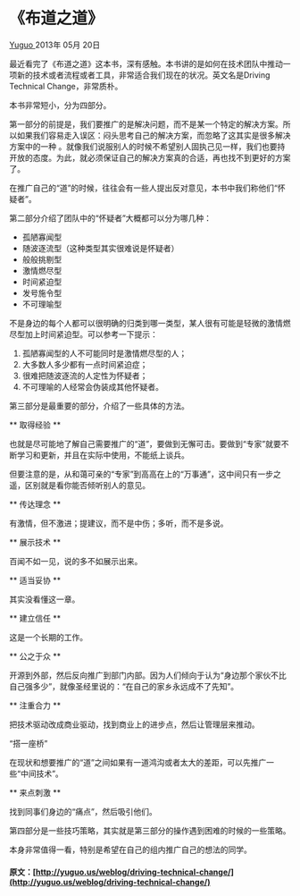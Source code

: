 #  《布道之道》

[ Yuguo ](http://yuguo.us) 2013年 05月 20日

最近看完了《布道之道》这本书，深有感触。本书讲的是如何在技术团队中推动一项新的技术或者流程或者工具，非常适合我们现在的状况。英文名是Driving
Technical Change，非常质朴。

本书非常短小，分为四部分。

第一部分的前提是，我们要推广的是解决问题，而不是某一个特定的解决方案。所以如果我们容易走入误区：闷头思考自己的解决方案，而忽略了这其实是很多解决方案中的一种
。就像我们说服别人的时候不希望别人固执己见一样，我们也要持开放的态度。为此，就必须保证自己的解决方案真的合适，再也找不到更好的方案了。

在推广自己的“道”的时候，往往会有一些人提出反对意见，本书中我们称他们“怀疑者”。

第二部分介绍了团队中的“怀疑者”大概都可以分为哪几种：

  * 孤陋寡闻型 
  * 随波逐流型（这种类型其实很难说是怀疑者） 
  * 般般挑剔型 
  * 激情燃尽型 
  * 时间紧迫型 
  * 发号施令型 
  * 不可理喻型 

不是身边的每个人都可以很明确的归类到哪一类型，某人很有可能是轻微的激情燃尽型加上时间紧迫型。可以参考一下提示：

  1. 孤陋寡闻型的人不可能同时是激情燃尽型的人； 
  2. 大多数人多少都有一点时间紧迫症； 
  3. 很难把随波逐流的人定性为怀疑者； 
  4. 不可理喻的人经常会伪装成其他怀疑者。 

第三部分是最重要的部分，介绍了一些具体的方法。

** 取得经验 **

也就是尽可能地了解自己需要推广的“道”，要做到无懈可击。要做到“专家”就要不断学习和更新，并且在实际中使用，不能纸上谈兵。

但要注意的是，从和蔼可亲的“专家”到高高在上的“万事通”，这中间只有一步之遥，区别就是看你能否倾听别人的意见。

** 传达理念 **

有激情，但不激进；提建议，而不是中伤；多听，而不是多说。

** 展示技术 **

百闻不如一见，说的多不如展示出来。

** 适当妥协 **

其实没看懂这一章。

** 建立信任 **

这是一个长期的工作。

** 公之于众 **

开源到外部，然后反向推广到部门内部。因为人们倾向于认为“身边那个家伙不比自己强多少”，就像圣经里说的：“在自己的家乡永远成不了先知”。

** 注重合力 **

把技术驱动改成商业驱动，找到商业上的进步点，然后让管理层来推动。

“搭一座桥”

在现状和想要推广的“道”之间如果有一道鸿沟或者太大的差距，可以先推广一些“中间技术”。

** 来点刺激 **

找到同事们身边的“痛点”，然后吸引他们。

第四部分是一些技巧策略，其实就是第三部分的操作遇到困难的时候的一些策略。

本身非常值得一看，特别是希望在自己的组内推广自己的想法的同学。

#### 原文：[http://yuguo.us/weblog/driving-technical-change/](http://yuguo.us/weblog/driving-technical-change/)